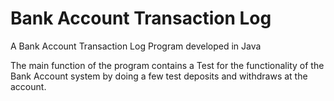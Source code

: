 # Bank Account Transaction Log
A Bank Account Transaction Log Program developed in Java

The main function of the program contains a Test for the functionality of the Bank Account system by doing a few test deposits and withdraws at the account.
